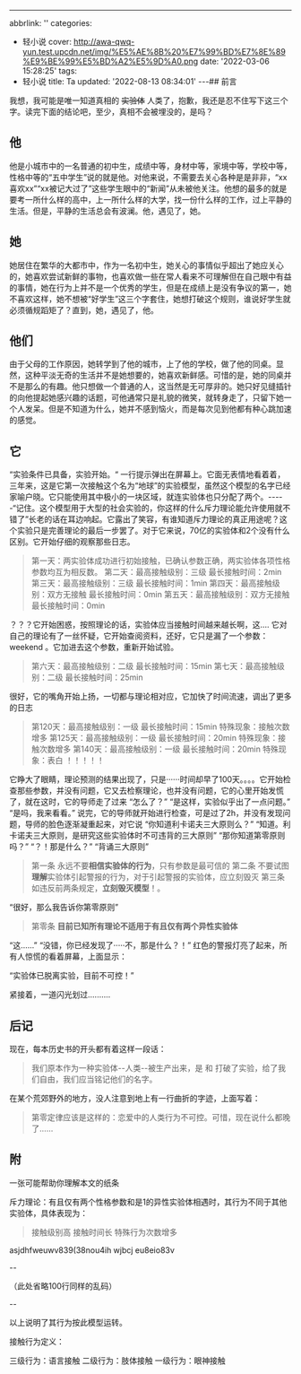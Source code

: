 ---
abbrlink: ''
categories:
- 轻小说
cover: http://awa-qwq-yun.test.upcdn.net/img/%E5%AE%8B%20%E7%99%BD%E7%8E%89%E9%BE%99%E5%BD%A2%E5%9D%A0.png
date: '2022-03-06 15:28:25'
tags:
- 轻小说
title: Ta
updated: '2022-08-13 08:34:01'
---## 前言

我想，我可能是唯一知道真相的 ~~实验体~~ 人类了，抱歉，我还是忍不住写下这三个字。读完下面的结论吧，至少，真相不会被埋没的，是吗？

## 他

他是小城市中的一名普通的初中生，成绩中等，身材中等，家境中等，学校中等，性格中等的“五中学生”说的就是他。对他来说，不需要去关心各种是是非非，“xx喜欢xx”“xx被记大过了”这些学生眼中的“新闻”从未被他关注。他想的最多的就是要考一所什么样的高中，上一所什么样的大学，找一份什么样的工作，过上平静的生活。但是，平静的生活总会有波澜。他，遇见了，她。

## 她

她居住在繁华的大都市中，作为一名初中生，她关心的事情似乎超出了她应关心的，她喜欢尝试新鲜的事物，也喜欢做一些在常人看来不可理解但在自己眼中有益的事情，她在行为上并不是一个优秀的学生，但是在成绩上是没有争议的第一，她不喜欢这样，她不想被“好学生”这三个字套住，她想打破这个规则，谁说好学生就必须循规蹈矩了？直到，她，遇见了，他。

## 他们

由于父母的工作原因，她转学到了他的城市，上了他的学校，做了他的同桌。显然，这种平淡无奇的生活并不是她想要的，她喜欢新鲜感。可惜的是，她的同桌并不是那么的有趣。他只想做一个普通的人，这当然是无可厚非的。她只好见缝插针的向他提起她感兴趣的话题，可他通常只是礼貌的微笑，就转身走了，只留下她一个人发呆。但是不知道为什么，她并不感到恼火，而是每次见到他都有种心跳加速的感觉。

## 它

“实验条件已具备，实验开始。“  一行提示弹出在屏幕上。它面无表情地看着着，三年来，这是它第一次接触这个名为“地球”的实验模型，虽然这个模型的名字已经家喻户晓。它只能使用其中极小的一块区域，就连实验体也只分配了两个。-----“记住。这个模型用于大型的社会实验的，你这样的什么斥力理论能允许使用就不错了”长老的话在耳边响起。它露出了笑容，有谁知道斥力理论的真正用途呢？这个实验只是完善理论的最后一步罢了。对于它来说，70亿的实验体和2个没有什么区别。它开始仔细的观察那些日志。

> 第一天：两实验体成功进行初始接触，已确认参数正确，两实验体各项性格参数均互为相反数。
> 第二天：最高接触级别：三级 最长接触时间：2min
> 第三天：最高接触级别：三级 最长接触时间：1min
> 第四天：最高接触级别：双方无接触 最长接触时间：0min
> 第五天：最高接触级别：双方无接触 最长接触时间：0min

？？？它开始困惑，按照理论的话，实验体应当接触时间越来越长啊，这.... 它对自己的理论有了一丝怀疑，它开始查阅资料，还好，它只是漏了一个参数：weekend 。它加进去这个参数，重新开始试验。

> 第六天：最高接触级别：二级 最长接触时间：15min
> 第七天：最高接触级别：二级 最长接触时间：25min

很好，它的嘴角开始上扬，一切都与理论相对应，它加快了时间流速，调出了更多的日志

> 第120天：最高接触级别：一级 最长接触时间：15min 特殊现象：接触次数增多
> 第125天：最高接触级别：一级 最长接触时间：20min 特殊现象：接触次数增多
> 第140天：最高接触级别：一级 最长接触时间：20min 特殊现象：表白 ！！！！！

它睁大了眼睛，理论预测的结果出现了，只是······时间却早了100天。。。。它开始检查那些参数，并没有问题，它又去检察理论，也并没有问题，它的心里开始发慌了，就在这时，它的导师走了过来
“怎么了？”
“是这样，实验似乎出了一点问题。”
“是吗，我来看看。”
说完，它的导师就开始进行检查，可是过了2h，并没有发现问题，导师的脸色逐渐凝重起来，对它说
“你知道利卡诺夫三大原则么？”
“知道。利卡诺夫三大原则，是研究这些实验体时不可违背的三大原则”
“那你知道第零原则吗？”
“？！那是什么？”
“背诵三大原则”

> 第一条 永远不要**相信实验体的行为**，只有参数是最可信的
> 第二条 不要试图**理解**实验体引起警报的行为，对于引起警报的实验体，应立刻毁灭
> 第三条 如违反前两条规定，**立刻毁灭模型**！。

“很好，那么我告诉你第零原则”

> 第零条 **目前已知所有理论不适用于有且仅有两个异性实验体**

“这......”
“没错，你已经发现了·····不，那是什么？！”
红色的警报灯亮了起来，所有人惊慌的看着屏幕，上面显示：

“实验体已脱离实验，目前不可控！”

紧接着，一道闪光划过..........

## 后记

现在，每本历史书的开头都有着这样一段话：

> 我们原本作为一种实验体--人类--被生产出来，是 和 打破了实验，给了我们自由，我们应当铭记他们的名字。

在某个荒郊野外的地方，没人注意到地上有一行曲折的字迹，上面写着：

> 第零定律应该是这样的：恋爱中的人类行为不可控。可惜，现在说什么都晚了......

## 附

一张可能帮助你理解本文的纸条

斥力理论：有且仅有两个性格参数和是1的异性实验体相遇时，其行为不同于其他实验体，具体表现为：

> 接触级别高
> 接触时间长
> 特殊行为次数增多

asjdhfweuwv839(38nou4ih wjbcj eu8eio83v

--

（此处省略100行同样的乱码）

--

以上说明了其行为按此模型运转。

接触行为定义：

三级行为：语言接触
二级行为：肢体接触
一级行为：眼神接触
